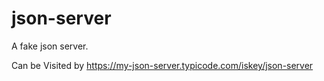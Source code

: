 # json-server        
A fake json server.        

Can be Visited by https://my-json-server.typicode.com/iskey/json-server


